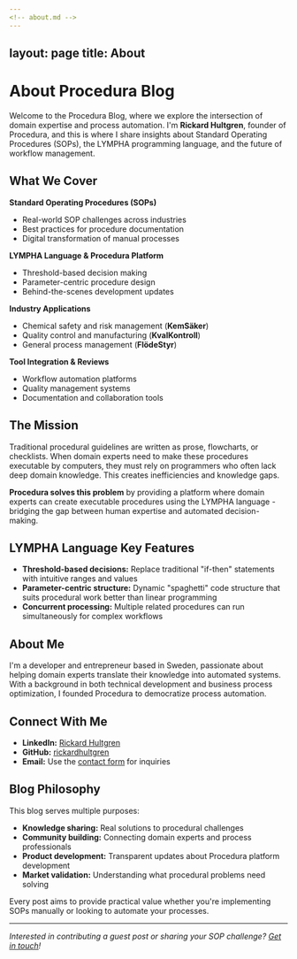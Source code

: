 ```yaml
---
<!-- about.md -->
---
```

layout: page
title: About
---

# About Procedura Blog

Welcome to the Procedura Blog, where we explore the intersection of domain expertise and process automation. I'm **Rickard Hultgren**, founder of Procedura, and this is where I share insights about Standard Operating Procedures (SOPs), the LYMPHA programming language, and the future of workflow management.

## What We Cover

**Standard Operating Procedures (SOPs)**
- Real-world SOP challenges across industries
- Best practices for procedure documentation
- Digital transformation of manual processes

**LYMPHA Language & Procedura Platform**
- Threshold-based decision making
- Parameter-centric procedure design  
- Behind-the-scenes development updates

**Industry Applications**
- Chemical safety and risk management (**KemSäker**)
- Quality control and manufacturing (**KvalKontroll**)
- General process management (**FlödeStyr**)

**Tool Integration & Reviews**
- Workflow automation platforms
- Quality management systems
- Documentation and collaboration tools

## The Mission

Traditional procedural guidelines are written as prose, flowcharts, or checklists. When domain experts need to make these procedures executable by computers, they must rely on programmers who often lack deep domain knowledge. This creates inefficiencies and knowledge gaps.

**Procedura solves this problem** by providing a platform where domain experts can create executable procedures using the LYMPHA language - bridging the gap between human expertise and automated decision-making.

## LYMPHA Language Key Features

- **Threshold-based decisions:** Replace traditional "if-then" statements with intuitive ranges and values
- **Parameter-centric structure:** Dynamic "spaghetti" code structure that suits procedural work better than linear programming
- **Concurrent processing:** Multiple related procedures can run simultaneously for complex workflows

## About Me

I'm a developer and entrepreneur based in Sweden, passionate about helping domain experts translate their knowledge into automated systems. With a background in both technical development and business process optimization, I founded Procedura to democratize process automation.

## Connect With Me

- **LinkedIn:** [Rickard Hultgren](https://linkedin.com/in/rickard-hultgren)
- **GitHub:** [rickardhultgren](https://github.com/rickardhultgren)
- **Email:** Use the [contact form](/contact/) for inquiries

## Blog Philosophy

This blog serves multiple purposes:
- **Knowledge sharing:** Real solutions to procedural challenges
- **Community building:** Connecting domain experts and process professionals
- **Product development:** Transparent updates about Procedura platform development
- **Market validation:** Understanding what procedural problems need solving

Every post aims to provide practical value whether you're implementing SOPs manually or looking to automate your processes.

---

*Interested in contributing a guest post or sharing your SOP challenge? [Get in touch](/contact/)!*
